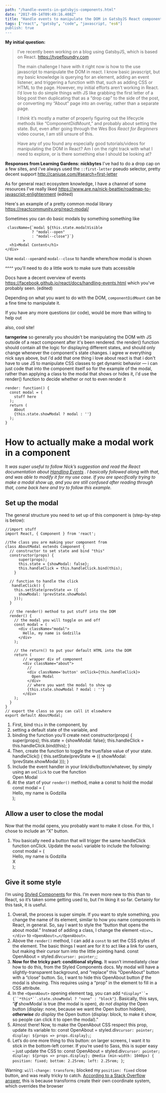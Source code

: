 ```yaml
---
path: "/handle-events-in-gatsbyjs-components.html"
date: "2017-09-14T09:49:16.408Z" 
title: "Handle events to manipulate the DOM in GatsbyJS React components"
tags: ["react", "gatsby", "code", "javascript, "es6"]
publish: true
---
```


**My initial question:**


> I’ve recently been working on a blog using GatsbyJS, which is based on React. https://typefloundry.com
> 
> The main challenge I have with it right now is how to the use javascript to manipulate the DOM in react. I know basic javascript, but my basic knowledge is querying for an element, adding an event listener, and triggering a function with that, such as adding CSS or HTML to the page. However, my initial efforts aren’t working in React. I’d love to do simple things with JS like grabbing the first letter of a blog post then duplicating that as a “drop cap” to the side of the post, or converting my “About” page into an overlay, rather than a separate page.
> 
> I _think_ it’s mostly a matter of properly figuring out the lifecycle methods like “ComponentDidMount,” and probably about setting the state. But, even after going through the Wes Bos _React for Beginners_ video course, I am still unsure of this.
> 
> Have any of you found any especially good tutorials/videos for manipulating the DOM in React? Am I on the right track with what I need to explore, or is there something else I should be looking at?

**Responses from Learning Gardens:**
**nickbytes** 
I've had to do a drop cap on a few sites, and i've always used the `::first-letter` pseudo selector, pretty decent support http://caniuse.com/#search=first-letter

As for general react ecosystem knowledge, I have a channel of some resources I've really liked https://www.are.na/nick-beattie/roadmap-to-javascript-enlightenment (edited)

Here's an example of a pretty common modal library https://reactcommunity.org/react-modal/

Sometimes you can do basic modals by something something like

     className={`modal ${this.state.modalVisible
                ? "modal--open"
                : "modal--close"}`}
            >
      <h1>Modal Content</h1>
    </div>

Use `modal--open`and `modal--close` to handle where/how modal is shown

^^^^ you'll need to do a little work to make sure thats accessible

Docs have a decent overview of events https://facebook.github.io/react/docs/handling-events.html which you've probably seen. (edited)

Depending on what you want to do with the DOM, `componentDidMount` can be a fine time to manipulate it.

If you have any more questions (or code), would be more than willing to help out

also, cool site!

**tarngerine**
so generally you shouldn't be manipulating the DOM with JS outside of a react component after it's been rendered. the render() function should contain all the logic for displaying different states, and should only change whenever the component's state changes.
i agree w everything nick says above, but i'd add that one thing i love about react is that i don't have to use JS to manipulate CSS classes to get dynamic behavior — i can just code that into the component itself
so for the example of the modal, rather than applying a class to the modal
that shows or hides it, i'd use the render() function to decide whether or not to even render it

    render: function() {
      const modal = (
        stuff here
      );
      return (
        About
        {this.state.showModal ? modal : ''}
      );
    }


# How to actually make a modal work in a component

It *was super useful to follow Nick’s suggestion and read the React documentation about* [*Handling Events*](https://facebook.github.io/react/docs/handling-events.html) *. I basically followed along with that, and was able to modify it for my use case. If you are specifically trying to make a modal show up, and you are still confused after reading through that, come back here and try to follow this example.*


## Set up the modal

The general structure you need to set up of this component is (step-by-step is below):

    //import stuff
    import React, { Component } from 'react';
    
    //the class you are making your component from
    class AboutModal extends Component {
      // constructor to set state and bind "this"
      constructor(props) {
          super(props);
          this.state = {showModal: false};
          this.handleClick = this.handleClick.bind(this);
        }
    
      // function to handle the click
       handleClick() {
        this.setState(prevState => ({
          showModal: !prevState.showModal
        }));
      }
      
      // the render() method to put stuff into the DOM
      render() {
        // the modal you will toggle on and off
        const modal = (
          <div className="modal">
            Hello, my name is Godzilla
          </div>
        );
        
        // the return() to put your default HTML into the DOM
        return (
            // wrapper div of component
            <div className="about">
              // 
              <div className='button' onClick={this.handleClick}>
                Open Modal
              </div>
              // where you want the modal to show up
              {this.state.showModal ? modal : ''} 
            </div>
        );
      }
    }
    // export the class so you can call it elsewhere
    export default AboutModal;



1. First, bind `this` in the component, by 
  1. setting a default state of the variable, and 
  2. binding the function you’ll create next
    constructor(props) {
          super(props);
          this.state = {showModal: false};
          this.handleClick = this.handleClick.bind(this);
        }
2. Then, create the function to toggle the true/false value of your state.
    handleClick() {
        this.setState(prevState => ({
          showModal: !prevState.showModal
        }));
      }
3. Include the event handler in your link/div/button/whatever, by simply using an `onClick` to cue the function
    <div className='button' onClick={this.handleClick}>
      Open Modal
    </div>
4. At the start of your `render()` method, make a const to hold the modal
    const modal = (
          <div className="modal">
            Hello, my name is Godzilla
          </div>
        );



## Allow a user to close the modal

Now that the modal opens, you probably want to make it close. For this, I chose to include an “X” button. 

1. You basically need a button that will trigger the same handleClick function onClick. Update the `modal` variable to include the following:
    const modal = (
          <div className="modal">
            Hello, my name is Godzilla
            <div className="exit" onClick={this.handleClick}>
              X
            </div>
          </div>
        );
            


## Give it some style

I’m using [Styled Components](https://www.styled-components.com/docs/basics) for this. I’m even more new to this than to React, so it’s taken some getting used to, but I’m liking it so far. Certainly for this task, it is useful.


1. Overall, the process is super simple. If you want to style something, you change the name of its element, similar to how you name components in React, in general. So, say I want to style the “button that opens the about modal.” Instead of adding a class, I change the element `<div>…</div>` to `<OpenAbout>…</OpenAbout>`. 
  1. Above the `render()` method, I can add a `const` to set the CSS styles of the <OpenAbout> element. The basic things I want are for it to act like a link for users, but making their cursor turn into the little pointing hand.
    const OpenAbout = styled.div`
      cursor: pointer;
      `;
2. **Now for the tricky part: conditional styling.** It wasn’t immediately clear how to do this, from the Styled Components docs. My modal will have a slightly-transparent background, and “replace” this “OpenAbout” button with a “close” button. So, I want to hide this OpenAbout button *if* the modal is showing. This requires using a “prop” in the element to fill in a CSS attribute.
  1. In the `<OpenAbout>` opening element tag, you can add `*display*``={``*this*``.state.showModal ? "none" : "block"}`. Basically, this says, “***if*** showModal is true (the modal is open),  *do not* *display* the Open button (display: none, because we want the Open button hidden), ***otherwise*** *do display* the Open button (display: block, to make it show, so people can click it to open the modal).”
  2. Almost there! Now, to make the OpenAbout CSS respect this prop, update its variable to:
    const OpenAbout = styled.div`
      cursor: pointer;
      display: ${props => props.display};
      `;
3. Let’s do one more thing to this button: on larger screens, I want it to stick in the bottom-left corner. If you’re used to Sass, this is super easy – just update the CSS to:
    const OpenAbout = styled.div`
        cursor: pointer;
        display: ${props => props.display};
        @media (min-width: 1040px) {
            position: fixed;
            bottom: 2.25rem;
            left: 2.25rem;
        }
      `;


Warning: `will-change: transform;` blocked my `position: fixed` close button, and was really tricky to catch. [According to a Stack Overflow answer](https://stackoverflow.com/questions/15194313/transform3d-not-working-with-position-fixed-children), this is because transforms create their own coordinate system, which overrides the browser

